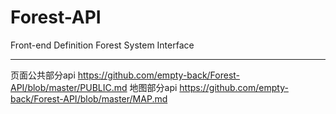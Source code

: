 # Forest-API
Front-end Definition Forest System Interface
****
页面公共部分api
https://github.com/empty-back/Forest-API/blob/master/PUBLIC.md
地图部分api
https://github.com/empty-back/Forest-API/blob/master/MAP.md
